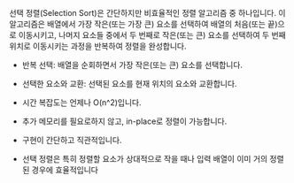 선택 정렬(Selection Sort)은 간단하지만 비효율적인 정렬 알고리즘 중 하나입니다. 이 알고리즘은 배열에서 가장 작은(또는 가장 큰) 요소를 선택하여 배열의 처음(또는 끝)으로 이동시키고, 나머지 요소들 중에서 두 번째로 작은(또는 큰) 요소를 선택하여 두 번째 위치로 이동시키는 과정을 반복하여 정렬을 완성합니다.


- 반복 선택: 배열을 순회하면서 가장 작은(또는 큰) 요소를 선택합니다.
- 선택한 요소와 교환: 선택된 요소를 현재 위치의 요소와 교환합니다.

- 시간 복잡도는 언제나 O(n^2)입니다.
- 추가 메모리를 필요로하지 않고, in-place로 정렬이 가능합니다.
- 구현이 간단하고 직관적입니다.
- 선택 정렬은 특히 정렬할 요소가 상대적으로 작을 때나 입력 배열이 이미 거의 정렬된 경우에 효율적입니다